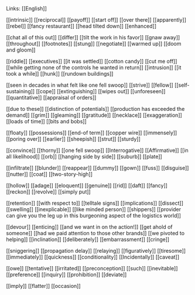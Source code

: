 Links: [[English]]

[[intrinsic]]
[[reciprocal]]
[[payoff]]
[[start off]]
[[over there]]
[[apparently]]
[[rebel]]
[[fancy restaurant]]
[[head tilted down]]
[[enhanced]]

[[chat all of this out]]
[[differ]]
[[tilt the work in his favor]]
[[gnaw away]]
[[throughout]]
[[footnotes]]
[[stung]]
[[negotiate]]
[[warmed up]]
[[doom and gloom]]

[[riddle]]
[[executives]]
[[it was settled]]
[[cotton candy]]
[[cut me off]]
[[while getting none of the controls he wanted in return]]
[[intrusion]]
[[it took a while]]
[[hunk]]
[[rundown buildings]]

[[seen in decades in what felt like one fell swoop]]
[[strive]]
[[fellow]]
[[self-sustaining]]
[[cope]]
[[extinguishing]]
[[wipes out]]
[[unforeseen]]
[[quantitative]]
[[appraisal of orders]]

[[due to these]]
[[distinction of potentials]]
[[production has exceeded the demand]]
[[grim]]
[[gleaming]]
[[gratitude]]
[[necklace]]
[[exaggeration]]
[[loads of time]]
[[bits and bobs]]

[[floaty]]
[[possessions]]
[[end-of term]]
[[copper wire]]
[[immensely]]
[[poring over]]
[[earlier]]
[[sheepish]]
[[strut]]
[[sturdy]]

[[convince]]
[[thorny]]
[[one fell swoop]]
[[Interrogative]]
[[Affirmative]]
[[in all likelihood]]
[[orb]]
[[hanging side by side]]
[[suburb]]
[[plate]]

[[infiltrate]]
[[blunder]]
[[reappear]]
[[dummy]]
[[gown]]
[[fuss]]
[[disguise]]
[[nutter]]
[[coat]]
[[two-story-high]]

[[hollow]]
[[adage]]
[[eloquent]]
[[genuine]]
[[rid]]
[[daft]]
[[fancy]]
[[reckon]]
[[revolve]]
[[simply put]]

[[retention]]
[[with respect to]]
[[telltale signs]]
[[implications]]
[[dissect]]
[[swelling]]
[[inexplicable]]
[[like minded person]]
[[shippers]]
[[provider can give you the leg up in this burgeoning aspect of the logistics world]]

[[devour]]
[[enticing]]
[[and we want in on the action!]]
[[get ahold of someone]]
[[had we paid attention to those other brands]]
[[we pivoted to helping]]
[[inclination]]
[[deliberately]]
[[embarrassment]]
[[cringe]]

[[sniggering]]
[[propagation delay]]
[[relaying]]
[[figuratively]]
[[tiresome]]
[[immediately]]
[[quickness]]
[[conditionality]]
[[Incidentally]]
[[caveat]]

[[owe]]
[[tentative]]
[[irritated]]
[[preconception]]
[[such]]
[[inevitable]]
[[preference]]
[[inquiry]]
[[prohibition]]
[[deviate]]

[[imply]]
[[flatter]]
[[occasion]]